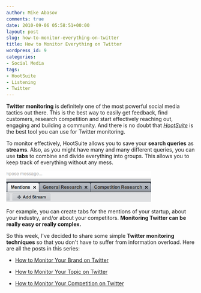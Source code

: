 ```yaml
---
author: Mike Abasov
comments: true
date: 2010-09-06 05:58:51+00:00
layout: post
slug: how-to-monitor-everything-on-twitter
title: How to Monitor Everything on Twitter
wordpress_id: 9
categories:
- Social Media
tags:
- HootSuite
- Listening
- Twitter
---
```


**Twitter monitoring** is definitely one of the most powerful social media tactics out there. This is the best way to easily get feedback, find customers, research competition and start effectively reaching out, engaging and building a community. And there is no doubt that [_HootSuite_](http://hootsuite.com) is the best tool you can use for Twitter monitoring.

To monitor effectively, HootSuite allows you to save your **search queries** as **streams**. Also, as you might have many and many different queries, you can use **tabs** to combine and divide everything into groups. This allows you to keep track of everything without any mess.


![Monitor Twitter with HootSuite](/wp-content/uploads/2012/06/tumblr_l8d62vyhZa1qa9j4k.png)


For example, you can create tabs for the mentions of your startup, about your industry, and/or about your competitors. **Monitoring Twitter can be really easy or really complex.**

So this week, I've decided to share some simple **Twitter monitoring techniques** so that you don't have to suffer from information overload. Here are all the posts in this series:



	
  * [How to Monitor Your Brand on Twitter](/2010/09/07/how-to-monitor-your-brand-on-twitter/)

	
  * [How to Monitor Your Topic on Twitter](/2010/09/08/how-to-monitor-your-topic-on-twitter/)

	
  * [How to Monitor Your Competition on Twitter](/2010/09/09/how-to-monitor-your-competition-on-twitter/)


